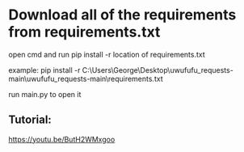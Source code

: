 

# Download all of the requirements from requirements.txt
open cmd and run 
pip install -r location of requirements.txt 

example: pip install -r C:\Users\George\Desktop\uwufufu_requests-main\uwufufu_requests-main\requirements.txt

run main.py to open it

## Tutorial: 
https://youtu.be/ButH2WMxgoo

